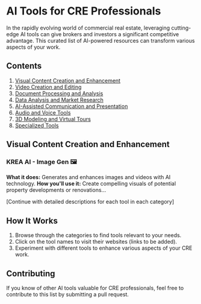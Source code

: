 # AI Tools for CRE Professionals

In the rapidly evolving world of commercial real estate, leveraging cutting-edge AI tools can give brokers and investors a significant competitive advantage. This curated list of AI-powered resources can transform various aspects of your work.

## Contents

1. [Visual Content Creation and Enhancement](#visual-content-creation-and-enhancement)
2. [Video Creation and Editing](#video-creation-and-editing)
3. [Document Processing and Analysis](#document-processing-and-analysis)
4. [Data Analysis and Market Research](#data-analysis-and-market-research)
5. [AI-Assisted Communication and Presentation](#ai-assisted-communication-and-presentation)
6. [Audio and Voice Tools](#audio-and-voice-tools)
7. [3D Modeling and Virtual Tours](#3d-modeling-and-virtual-tours)
8. [Specialized Tools](#specialized-tools)

## Visual Content Creation and Enhancement

### KREA AI - Image Gen 🖼️
**What it does:** Generates and enhances images and videos with AI technology.
**How you'll use it:** Create compelling visuals of potential property developments or renovations...

[Continue with detailed descriptions for each tool in each category]

## How It Works

1. Browse through the categories to find tools relevant to your needs.
2. Click on the tool names to visit their websites (links to be added).
3. Experiment with different tools to enhance various aspects of your CRE work.

## Contributing

If you know of other AI tools valuable for CRE professionals, feel free to contribute to this list by submitting a pull request.
